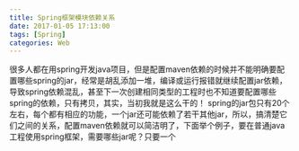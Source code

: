 ```yaml
---
title: Spring框架模块依赖关系
date: 2017-01-05 17:13:00
tags: [Spring]
categories: Web
---
```

很多人都在用spring开发java项目，但是配置maven依赖的时候并不能明确要配置哪些spring的jar，经常是胡乱添加一堆，编译或运行报错就继续配置jar依赖，导致spring依赖混乱，甚至下一次创建相同类型的工程时也不知道要配置哪些spring的依赖，只有拷贝，其实，当初我就是这么干的！
spring的jar包只有20个左右，每个都有相应的功能，一个jar还可能依赖了若干其他jar，所以，搞清楚它们之间的关系，配置maven依赖就可以简洁明了，下面举个例子，要在普通java工程使用spring框架，需要哪些jar呢？只要一个